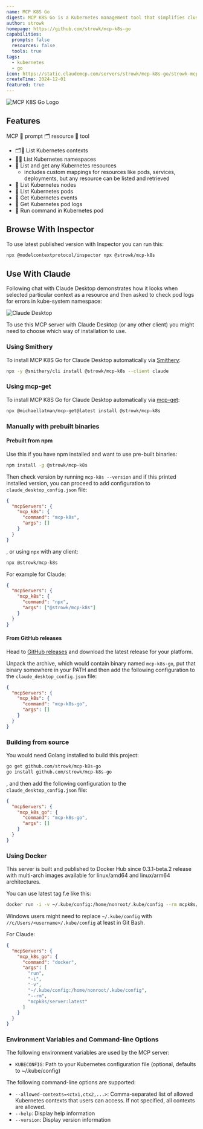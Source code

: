 ```yaml
---
name: MCP K8S Go
digest: MCP K8S Go is a Kubernetes management tool that simplifies cluster operations through automation and streamlined workflows. Its core value lies in efficient resource management, easy deployment, and scalability for cloud-native applications. The platform enables developers to focus on building applications rather than infrastructure management.
author: strowk
homepage: https://github.com/strowk/mcp-k8s-go
capabilities:
  prompts: false
  resources: false
  tools: true
tags:
  - kubernetes
  - go
icon: https://static.claudemcp.com/servers/strowk/mcp-k8s-go/strowk-mcp-k8s-go-4e7474d6.png
createTime: 2024-12-01
featured: true
---
```


![MCP K8S Go Logo](https://static.claudemcp.com/servers/strowk/mcp-k8s-go/strowk-mcp-k8s-go-4e7474d6.png)

## Features

MCP 💬 prompt 🗂️ resource 🤖 tool

- 🗂️🤖 List Kubernetes contexts
- 💬🤖 List Kubernetes namespaces
- 🤖 List and get any Kubernetes resources
  - includes custom mappings for resources like pods, services, deployments, but any resource can be listed and retrieved
- 🤖 List Kubernetes nodes
- 💬 List Kubernetes pods
- 🤖 Get Kubernetes events
- 🤖 Get Kubernetes pod logs
- 🤖 Run command in Kubernetes pod

## Browse With Inspector

To use latest published version with Inspector you can run this:

```bash
npx @modelcontextprotocol/inspector npx @strowk/mcp-k8s
```

## Use With Claude

Following chat with Claude Desktop demonstrates how it looks when selected particular context as a resource and then asked to check pod logs for errors in kube-system namespace:

![Claude Desktop](https://static.claudemcp.com/servers/strowk/mcp-k8s-go/strowk-mcp-k8s-go-8eb1730a.png)

To use this MCP server with Claude Desktop (or any other client) you might need to choose which way of installation to use.

### Using Smithery

To install MCP K8S Go for Claude Desktop automatically via [Smithery](https://smithery.ai/server/@strowk/mcp-k8s):

```bash
npx -y @smithery/cli install @strowk/mcp-k8s --client claude
```

### Using mcp-get

To install MCP K8S Go for Claude Desktop automatically via [mcp-get](https://mcp-get.com/packages/%40strowk%2Fmcp-k8s):

```bash
npx @michaellatman/mcp-get@latest install @strowk/mcp-k8s
```

### Manually with prebuilt binaries

#### Prebuilt from npm

Use this if you have npm installed and want to use pre-built binaries:

```bash
npm install -g @strowk/mcp-k8s
```

Then check version by running `mcp-k8s --version` and if this printed installed version, you can proceed to add configuration to `claude_desktop_config.json` file:

```json
{
  "mcpServers": {
    "mcp_k8s": {
      "command": "mcp-k8s",
      "args": []
    }
  }
}
```

, or using `npx` with any client:

```bash
npx @strowk/mcp-k8s
```

For example for Claude:

```json
{
  "mcpServers": {
    "mcp_k8s": {
      "command": "npx",
      "args": ["@strowk/mcp-k8s"]
    }
  }
}
```

#### From GitHub releases

Head to [GitHub releases](https://github.com/strowk/mcp-k8s-go/releases) and download the latest release for your platform.

Unpack the archive, which would contain binary named `mcp-k8s-go`, put that binary somewhere in your PATH and then add the following configuration to the `claude_desktop_config.json` file:

```json
{
  "mcpServers": {
    "mcp_k8s": {
      "command": "mcp-k8s-go",
      "args": []
    }
  }
}
```

### Building from source

You would need Golang installed to build this project:

```bash
go get github.com/strowk/mcp-k8s-go
go install github.com/strowk/mcp-k8s-go
```

, and then add the following configuration to the `claude_desktop_config.json` file:

```json
{
  "mcpServers": {
    "mcp_k8s_go": {
      "command": "mcp-k8s-go",
      "args": []
    }
  }
}
```

### Using Docker

This server is built and published to Docker Hub since 0.3.1-beta.2 release with multi-arch images available for linux/amd64 and linux/arm64 architectures.

You can use latest tag f.e like this:

```bash
docker run -i -v ~/.kube/config:/home/nonroot/.kube/config --rm mcpk8s/server:latest
```

Windows users might need to replace `~/.kube/config` with `//c/Users/<username>/.kube/config` at least in Git Bash.

For Claude:

```json
{
  "mcpServers": {
    "mcp_k8s_go": {
      "command": "docker",
      "args": [
        "run",
        "-i",
        "-v",
        "~/.kube/config:/home/nonroot/.kube/config",
        "--rm",
        "mcpk8s/server:latest"
      ]
    }
  }
}
```

### Environment Variables and Command-line Options

The following environment variables are used by the MCP server:

- `KUBECONFIG`: Path to your Kubernetes configuration file (optional, defaults to ~/.kube/config)

The following command-line options are supported:

- `--allowed-contexts=<ctx1,ctx2,...>`: Comma-separated list of allowed Kubernetes contexts that users can access. If not specified, all contexts are allowed.
- `--help`: Display help information
- `--version`: Display version information
